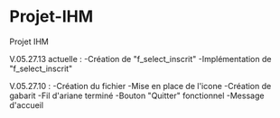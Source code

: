 # Projet-IHM
Projet IHM


V.05.27.13 actuelle :
  -Création de "f_select_inscrit"
  -Implémentation de "f_select_inscrit"

V.05.27.10 :
  -Création du fichier
  -Mise en place de l'icone
  -Création de gabarit
  -Fil d'ariane terminé
  -Bouton "Quitter" fonctionnel
  -Message d'accueil
